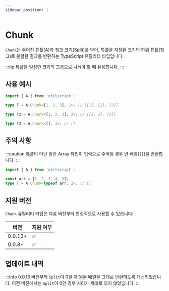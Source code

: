 ```yaml
---
sidebar_position: 1
---
```


# Chunk

`Chunk`는 주어진 튜플(A)과 청크 크기(Split)를 받아, 튜플을 지정된 크기의 하위 튜플(청크)로 분할한 결과를 반환하는 TypeScript 유틸리티 타입입니다.

:::tip
튜플을 일정한 크기의 그룹으로 나눠야 할 때 유용합니다.
:::

## 사용 예시

```ts
import { A } from 'utilscript';

type T = A.Chunk<[1, 2, 3], 1>; // [[1], [2], [3]]

type T2 = A.Chunk<[1, 2, 3], 2>; // [[1, 2], [3]]

type T3 = A.Chunk<[], 1>; // []
```

## 주의 사항

:::caution
튜플이 아닌 일반 Array 타입이 입력으로 주어질 경우 빈 배열(`[]`)을 반환합니다.
:::

```ts
import { A } from 'utilscript';

const arr = [1, 2, 3, 4, 5];
type T = A.Chunk<typeof arr, 2>; // []
```

## 지원 버전

`Chunk` 유틸리티 타입은 다음 버전부터 안정적으로 사용할 수 있습니다:

| 버전    | 지원 여부 |
| ------- | --------- |
| 0.0.13+ | ✅        |
| 0.0.8+  | ✅        |

## 업데이트 내역

:::info
0.0.13 버전부터 `Split`이 0일 때 원본 배열을 그대로 반환하도록 개선되었습니다. 이전 버전에서는 `Split`이 0인 경우 처리가 제대로 되지 않았습니다.
:::
